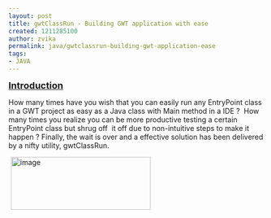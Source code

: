 ```yaml
---
layout: post
title: gwtClassRun - Building GWT application with ease
created: 1211285100
author: zvika
permalink: java/gwtclassrun-building-gwt-application-ease
tags:
- JAVA
---
```

<p><span id="thmr_42" class="thmr_call"><span id="thmr_6" class="thmr_call"><p><u><strong><font size="4">Introduction</font></strong></u></p> <p>How many times have you wish that you can easily run any EntryPoint class in a GWT project as easy as a Java class with Main method in a IDE ?&nbsp; How many times you realize you can be more productive testing a certain EntryPoint class but shrug off&nbsp; it off due to non-intuitive steps to make it happen ? Finally, the wait is over and a effective solution has been delivered by a nifty utility, gwtClassRun.</p> <p><img width="275" height="104" border="0" rel="lightbox" src="http://geekyware.files.wordpress.com/2008/05/image11.png?w=275&amp;h=104" alt="image" style="border-width: 0pt; margin: 0pt 10px 0pt 5px;" /></p></span></span></p>
